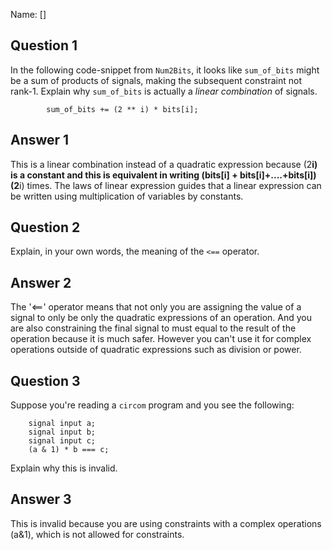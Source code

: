 Name: []

## Question 1

In the following code-snippet from `Num2Bits`, it looks like `sum_of_bits`
might be a sum of products of signals, making the subsequent constraint not
rank-1. Explain why `sum_of_bits` is actually a _linear combination_ of
signals.

```
        sum_of_bits += (2 ** i) * bits[i];
```

## Answer 1
This is a linear combination instead of a quadratic expression because (2**i) is a constant and this is equivalent in writing (bits[i] + bits[i]+....+bits[i]) (2**i) times. The laws of linear expression guides that a linear expression can be written using multiplication of variables by constants. 

## Question 2

Explain, in your own words, the meaning of the `<==` operator.

## Answer 2
The '<==' operator means that not only you are assigning the value of a signal to only be only the quadratic expressions of an operation. And you are also constraining the final signal to must equal to the result of the operation because it is much safer. However you can't use it for complex operations outside of quadratic expressions such as division or power. 


## Question 3

Suppose you're reading a `circom` program and you see the following:

```
    signal input a;
    signal input b;
    signal input c;
    (a & 1) * b === c;
```

Explain why this is invalid.

## Answer 3

This is invalid because you are using constraints with a complex operations (a&1), which is not allowed for constraints. 
